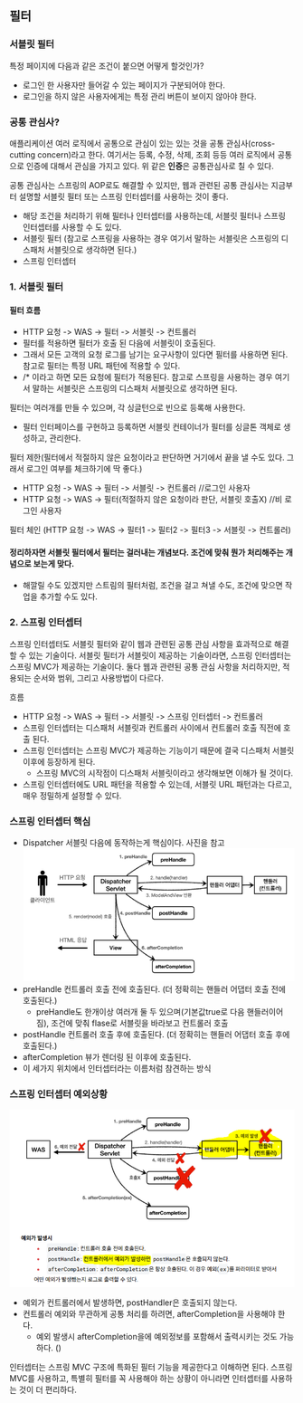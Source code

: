 ## 필터
### 서블릿 필터
특정 페이지에 다음과 같은 조건이 붙으면 어떻게 할것인가?
- 로그인 한 사용자만 들어갈 수 있는 페이지가 구분되어야 한다.
- 로그인을 하지 않은 사용자에게는 특정 관리 버튼이 보이지 않아야 한다.

### 공통 관심사?
애플리케이션 여러 로직에서 공통으로 관심이 있는 있는 것을 공통 관심사(cross-cutting concern)라고 한다.
여기서는 등록, 수정, 삭제, 조회 등등 여러 로직에서 공통으로 인증에 대해서 관심을 가지고 있다.
위 같은 **인증**은 공통관심사로 칠 수 있다.

공통 관심사는 스프링의 AOP로도 해결할 수 있지만, 웹과 관련된 공통 관심사는 지금부터 설명할 서블릿 필터
또는 스프링 인터셉터를 사용하는 것이 좋다.
- 해당 조건을 처리하기 위해 필터나 인터셉터를 사용하는데, 서블릿 필터나 스프링 인터셉터를 사용할 수 도 있다.
- 서블릿 필터 (참고로 스프링을 사용하는 경우 여기서 말하는 서블릿은 스프링의 디스패처 서블릿으로 생각하면 된다.)
- 스프링 인터셉터

### 1. 서블릿 필터

#### 필터 흐름 
- HTTP 요청 -> WAS -> 필터 -> 서블릿 -> 컨트롤러
- 필터를 적용하면 필터가 호출 된 다음에 서블릿이 호출된다.
- 그래서 모든 고객의 요청 로그를 남기는 요구사항이 있다면 필터를 사용하면 된다. 참고로 필터는 특정 URL 패턴에 적용할 수 있다. 
- /* 이라고 하면 모든 요청에 필터가 적용된다. 참고로 스프링을 사용하는 경우 여기서 말하는 서블릿은 스프링의 디스패처 서블릿으로 생각하면 된다.

필터는 여러개를 만들 수 있으며, 각 싱글턴으로 빈으로 등록해 사용한다.
- 필터 인터페이스를 구현하고 등록하면 서블릿 컨테이너가 필터를 싱글톤 객체로 생성하고, 관리한다.

필터 제한(필터에서 적절하지 않은 요청이라고 판단하면 거기에서 끝을 낼 수도 있다. 그래서 로그인 여부를 체크하기에 딱 좋다.)
- HTTP 요청 -> WAS -> 필터 -> 서블릿 -> 컨트롤러 //로그인 사용자
- HTTP 요청 -> WAS -> 필터(적절하지 않은 요청이라 판단, 서블릿 호출X) //비 로그인 사용자

필터 체인 (HTTP 요청 -> WAS -> 필터1 -> 필터2 -> 필터3 -> 서블릿 -> 컨트롤러)

#### 정리하자면 서블릿 필터에서 필터는 걸러내는 개념보다. 조건에 맞춰 뭔가 처리해주는 개념으로 보는게 맞다.
- 해깔릴 수도 있겠지만 스트림의 필터처럼, 조건을 걸고 쳐낼 수도, 조건에 맞으면 작업을 추가할 수도 있다. 

### 2. 스프링 인터셉터

스프링 인터셉터도 서블릿 필터와 같이 웹과 관련된 공통 관심 사항을 효과적으로 해결할 수 있는 기술이다.
서블릿 필터가 서블릿이 제공하는 기술이라면, 스프링 인터셉터는 스프링 MVC가 제공하는 기술이다. 둘다 웹과 관련된 공통 관심 사항을 처리하지만, 적용되는 순서와 범위, 그리고 사용방법이 다르다.

흐름
- HTTP 요청 -> WAS -> 필터 -> 서블릿 -> 스프링 인터셉터 -> 컨트롤러
- 스프링 인터셉터는 디스패처 서블릿과 컨트롤러 사이에서 컨트롤러 호출 직전에 호출 된다.
- 스프링 인터셉터는 스프링 MVC가 제공하는 기능이기 때문에 결국 디스패처 서블릿 이후에 등장하게 된다.
  - 스프링 MVC의 시작점이 디스패처 서블릿이라고 생각해보면 이해가 될 것이다.
- 스프링 인터셉터에도 URL 패턴을 적용할 수 있는데, 서블릿 URL 패턴과는 다르고, 매우 정밀하게 설정할 수 있다.

### 스프링 인터셉터 핵심
- Dispatcher 서블릿 다음에 동작하는게 핵심이다. 사진을 참고
![SpringIntercepter.png](SpringIntercepter.png)
- preHandle  컨트롤러 호출 전에 호출된다. (더 정확히는 핸들러 어댑터 호출 전에 호출된다.)
  - preHandle도 한개이상 여러개 둘 두 있으며(기본값true로 다음 핸들러이어짐), 조건에 맞춰 flase로 서블릿을 바라보고 컨트롤러 호출
- postHandle 컨트롤러 호출 후에 호출된다. (더 정확히는 핸들러 어댑터 호출 후에 호출된다.)
- afterCompletion 뷰가 렌더링 된 이후에 호출된다.
- 이 세가지 위치에서 인터셉터라는 이름처럼 참견하는 방식

### 스프링 인터셉터 예외상황 
![SpringInterceptor2.png](SpringIntercepter2.png)
- 예외가 컨트롤러에서 발생하면, postHandler은 호출되지 않는다.
- 컨트롤러 예외와 무관하게 공통 처리를 하려면, afterCompletion을 사용해야 한다.
  - 예외 발생시 afterCompletion을에 예외정보를 포함해서 출력시키는 것도 가능하다. ()

인터셉터는 스프링 MVC 구조에 특화된 필터 기능을 제공한다고 이해하면 된다.
스프링 MVC를 사용하고, 특별히 필터를 꼭 사용해야 하는 상황이 아니라면 인터셉터를 사용하는 것이 더 편리하다.